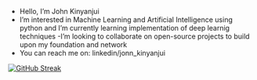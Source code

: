 - Hello, I’m John Kinyanjui
- I’m interested in Machine Learning and Artificial Intelligence using python and I’m currently learning implementation of deep learnig techniques
-I’m looking to collaborate on open-source projects to build upon my foundation and network
- You can reach me on: linkedin/jonn_kinyanjui

[![GitHub Streak](https://github-readme-streak-stats.herokuapp.com?user=kinyanjjui&theme=tokyonight)](https://git.io/streak-stats)

<!---
kinyanjjui/kinyanjjui is a ✨ special ✨ repository because its `README.md` (this file) appears on your GitHub profile.
You can click the Preview link to take a look at your changes.
--->
